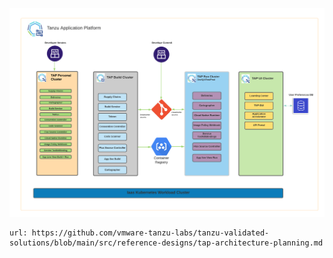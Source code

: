 ![TAP Reference Architecture](../images/reference-architecture.png)


```dashboard:open-url
url: https://github.com/vmware-tanzu-labs/tanzu-validated-solutions/blob/main/src/reference-designs/tap-architecture-planning.md
```